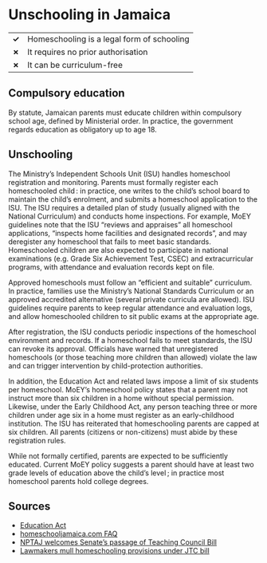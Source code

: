 # Unschooling in Jamaica

|       |                                            |
| ----- | ------------------------------------------ |
| **✓** | Homeschooling is a legal form of schooling |
| **✗** | It requires no prior authorisation         |
| **✗** | It can be curriculum-free                  |

## Compulsory education

By statute, Jamaican parents must educate children within compulsory school age, defined by Ministerial order.
In practice, the government regards education as obligatory up to age 18.

## Unschooling

The Ministryʼs Independent Schools Unit (ISU) handles homeschool registration
and monitoring.
Parents must formally register each homeschooled child : in practice, one writes to the child’s school board to maintain the child’s enrolment, and submits a homeschool application to the ISU.
The ISU requires a detailed plan of study
(usually aligned with the National Curriculum) and conducts home inspections.
For example, MoEY guidelines note that the ISU “reviews and appraises”
all homeschool applications, “inspects home facilities and designated records”,
and may deregister any homeschool that fails to meet basic standards.
Homeschooled children are also expected to participate in national examinations
(e.g. Grade Six Achievement Test, CSEC) and extracurricular programs,
with attendance and evaluation records kept on file.

Approved homeschools must follow an “efficient and suitable” curriculum.
In practice, families use the Ministryʼs National Standards Curriculum
or an approved accredited alternative (several private curricula are allowed).
ISU guidelines require parents to keep regular attendance and evaluation logs,
and allow homeschooled children to sit public exams at the appropriate age.

After registration, the ISU conducts periodic inspections of the homeschool environment and records.
If a homeschool fails to meet standards, the ISU can revoke its approval.
Officials have warned that unregistered homeschools
(or those teaching more children than allowed) violate the law and can trigger intervention by child-protection authorities.

In addition, the Education Act and related laws impose a limit of six students per homeschool.
MoEYʼs homeschool policy states that a parent may not instruct more than six children in a home without special permission.
Likewise, under the Early Childhood Act, any person teaching three or more children under age six in a home must register as an early-childhood institution.
The ISU has reiterated that homeschooling parents are capped at six children.
All parents (citizens or non-citizens) must abide by these registration rules.

While not formally certified, parents are expected to be sufficiently educated.
Current MoEY policy suggests a parent should have at least two grade levels of education above the childʼs level ; in practice most homeschool parents hold college degrees.

## Sources

- [Education Act](https://moj.gov.jm/sites/default/files/laws/The%20Education%20Act.pdf)
- [homeschooljamaica.com FAQ](https://www.homeschooljamaica.com/homeschool-faqs/)
- [NPTAJ welcomes Senate’s passage of Teaching Council Bill](https://www.jamaicaobserver.com/2025/04/30/nptaj-welcomes-senates-passage-teaching-council-bill)
- [Lawmakers mull homeschooling provisions under JTC bill](https://jamaica-gleaner.com/article/lead-stories/20230224/lawmakers-mull-homeschooling-provisions-under-jtc-bill)

